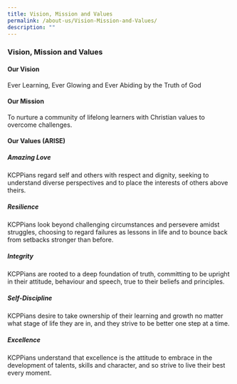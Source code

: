 ```yaml
---
title: Vision, Mission and Values
permalink: /about-us/Vision-Mission-and-Values/
description: ""
---
```

### **Vision, Mission and Values**

#### **Our Vision**
Ever Learning, Ever Glowing and Ever Abiding by the Truth of God

#### **Our Mission**
To nurture a community of lifelong learners with Christian values to overcome challenges.

#### **Our Values (ARISE)**
##### **Amazing Love**
KCPPians regard self and others with respect and dignity, seeking to understand diverse perspectives and to place the interests of others above theirs.

##### **Resilience**
KCPPians look beyond challenging circumstances and persevere amidst struggles, choosing to regard failures as lessons in life and to bounce back from setbacks stronger than before.

##### **Integrity**
KCPPians are rooted to a deep foundation of truth, committing to be upright in their attitude, behaviour and speech, true to their beliefs and principles.

##### **Self-Discipline**
KCPPians desire to take ownership of their learning and growth no matter what stage of life they are in, and they strive to be better one step at a time.

##### **Excellence**
KCPPians understand that excellence is the attitude to embrace in the development of talents, skills and character, and so strive to live their best every moment.